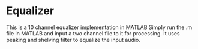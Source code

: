 # Equalizer
This is a 10 channel equalizer implementation in MATLAB
Simply run the .m file in MATLAB and input a two channel file to it for processing.
It uses peaking and shelving filter to equalize the input audio.
